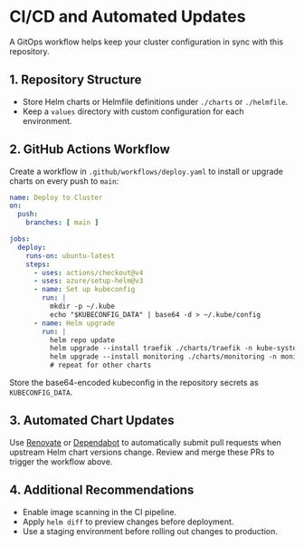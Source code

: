 # CI/CD and Automated Updates

A GitOps workflow helps keep your cluster configuration in sync with this repository.

## 1. Repository Structure

- Store Helm charts or Helmfile definitions under `./charts` or `./helmfile`.
- Keep a `values` directory with custom configuration for each environment.

## 2. GitHub Actions Workflow

Create a workflow in `.github/workflows/deploy.yaml` to install or upgrade charts on every push to `main`:

```yaml
name: Deploy to Cluster
on:
  push:
    branches: [ main ]

jobs:
  deploy:
    runs-on: ubuntu-latest
    steps:
      - uses: actions/checkout@v4
      - uses: azure/setup-helm@v3
      - name: Set up kubeconfig
        run: |
          mkdir -p ~/.kube
          echo "$KUBECONFIG_DATA" | base64 -d > ~/.kube/config
      - name: Helm upgrade
        run: |
          helm repo update
          helm upgrade --install traefik ./charts/traefik -n kube-system --create-namespace
          helm upgrade --install monitoring ./charts/monitoring -n monitoring --create-namespace
          # repeat for other charts
```

Store the base64-encoded kubeconfig in the repository secrets as `KUBECONFIG_DATA`.

## 3. Automated Chart Updates

Use [Renovate](https://github.com/renovatebot/renovate) or [Dependabot](https://github.com/dependabot) to automatically submit pull requests when upstream Helm chart versions change. Review and merge these PRs to trigger the workflow above.

## 4. Additional Recommendations

- Enable image scanning in the CI pipeline.
- Apply `helm diff` to preview changes before deployment.
- Use a staging environment before rolling out changes to production.

